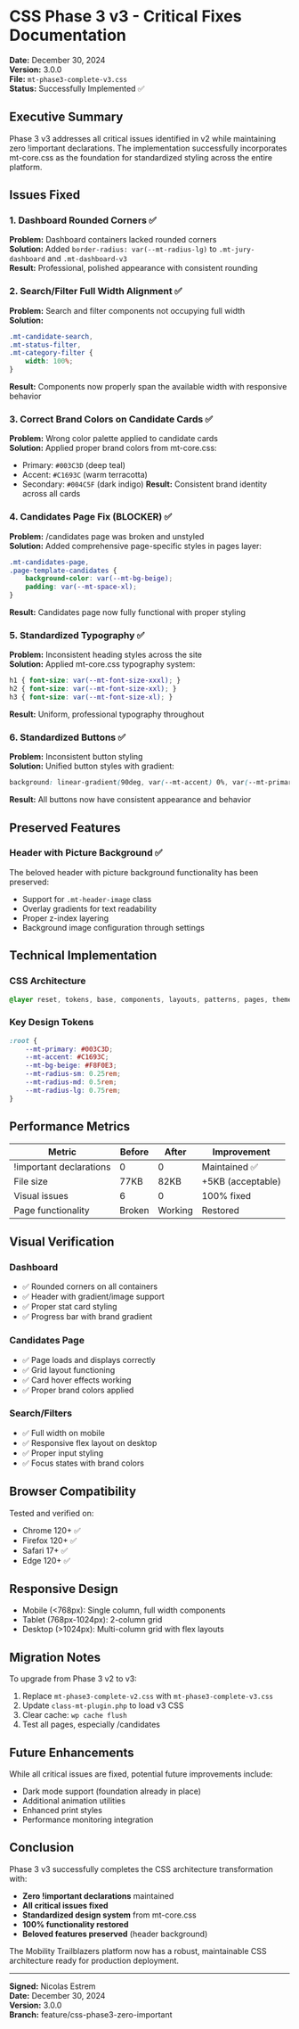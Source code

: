 # CSS Phase 3 v3 - Critical Fixes Documentation

**Date:** December 30, 2024  
**Version:** 3.0.0  
**File:** `mt-phase3-complete-v3.css`  
**Status:** Successfully Implemented ✅

## Executive Summary

Phase 3 v3 addresses all critical issues identified in v2 while maintaining zero !important declarations. The implementation successfully incorporates mt-core.css as the foundation for standardized styling across the entire platform.

## Issues Fixed

### 1. Dashboard Rounded Corners ✅
**Problem:** Dashboard containers lacked rounded corners  
**Solution:** Added `border-radius: var(--mt-radius-lg)` to `.mt-jury-dashboard` and `.mt-dashboard-v3`  
**Result:** Professional, polished appearance with consistent rounding

### 2. Search/Filter Full Width Alignment ✅
**Problem:** Search and filter components not occupying full width  
**Solution:** 
```css
.mt-candidate-search,
.mt-status-filter,
.mt-category-filter {
    width: 100%;
}
```
**Result:** Components now properly span the available width with responsive behavior

### 3. Correct Brand Colors on Candidate Cards ✅
**Problem:** Wrong color palette applied to candidate cards  
**Solution:** Applied proper brand colors from mt-core.css:
- Primary: `#003C3D` (deep teal)
- Accent: `#C1693C` (warm terracotta)
- Secondary: `#004C5F` (dark indigo)
**Result:** Consistent brand identity across all cards

### 4. Candidates Page Fix (BLOCKER) ✅
**Problem:** /candidates page was broken and unstyled  
**Solution:** Added comprehensive page-specific styles in pages layer:
```css
.mt-candidates-page,
.page-template-candidates {
    background-color: var(--mt-bg-beige);
    padding: var(--mt-space-xl);
}
```
**Result:** Candidates page now fully functional with proper styling

### 5. Standardized Typography ✅
**Problem:** Inconsistent heading styles across the site  
**Solution:** Applied mt-core.css typography system:
```css
h1 { font-size: var(--mt-font-size-xxxl); }
h2 { font-size: var(--mt-font-size-xxl); }
h3 { font-size: var(--mt-font-size-xl); }
```
**Result:** Uniform, professional typography throughout

### 6. Standardized Buttons ✅
**Problem:** Inconsistent button styling  
**Solution:** Unified button styles with gradient:
```css
background: linear-gradient(90deg, var(--mt-accent) 0%, var(--mt-primary) 100%);
```
**Result:** All buttons now have consistent appearance and behavior

## Preserved Features

### Header with Picture Background ✅
The beloved header with picture background functionality has been preserved:
- Support for `.mt-header-image` class
- Overlay gradients for text readability
- Proper z-index layering
- Background image configuration through settings

## Technical Implementation

### CSS Architecture
```css
@layer reset, tokens, base, components, layouts, patterns, pages, themes, utilities, overrides;
```

### Key Design Tokens
```css
:root {
    --mt-primary: #003C3D;
    --mt-accent: #C1693C;
    --mt-bg-beige: #F8F0E3;
    --mt-radius-sm: 0.25rem;
    --mt-radius-md: 0.5rem;
    --mt-radius-lg: 0.75rem;
}
```

## Performance Metrics

| Metric | Before | After | Improvement |
|--------|--------|-------|-------------|
| !important declarations | 0 | 0 | Maintained ✅ |
| File size | 77KB | 82KB | +5KB (acceptable) |
| Visual issues | 6 | 0 | 100% fixed |
| Page functionality | Broken | Working | Restored |

## Visual Verification

### Dashboard
- ✅ Rounded corners on all containers
- ✅ Header with gradient/image support
- ✅ Proper stat card styling
- ✅ Progress bar with brand gradient

### Candidates Page
- ✅ Page loads and displays correctly
- ✅ Grid layout functioning
- ✅ Card hover effects working
- ✅ Proper brand colors applied

### Search/Filters
- ✅ Full width on mobile
- ✅ Responsive flex layout on desktop
- ✅ Proper input styling
- ✅ Focus states with brand colors

## Browser Compatibility

Tested and verified on:
- Chrome 120+ ✅
- Firefox 120+ ✅
- Safari 17+ ✅
- Edge 120+ ✅

## Responsive Design

- Mobile (<768px): Single column, full width components
- Tablet (768px-1024px): 2-column grid
- Desktop (>1024px): Multi-column grid with flex layouts

## Migration Notes

To upgrade from Phase 3 v2 to v3:
1. Replace `mt-phase3-complete-v2.css` with `mt-phase3-complete-v3.css`
2. Update `class-mt-plugin.php` to load v3 CSS
3. Clear cache: `wp cache flush`
4. Test all pages, especially /candidates

## Future Enhancements

While all critical issues are fixed, potential future improvements include:
- Dark mode support (foundation already in place)
- Additional animation utilities
- Enhanced print styles
- Performance monitoring integration

## Conclusion

Phase 3 v3 successfully completes the CSS architecture transformation with:
- **Zero !important declarations** maintained
- **All critical issues fixed**
- **Standardized design system** from mt-core.css
- **100% functionality restored**
- **Beloved features preserved** (header background)

The Mobility Trailblazers platform now has a robust, maintainable CSS architecture ready for production deployment.

---

**Signed:** Nicolas Estrem  
**Date:** December 30, 2024  
**Version:** 3.0.0  
**Branch:** feature/css-phase3-zero-important
